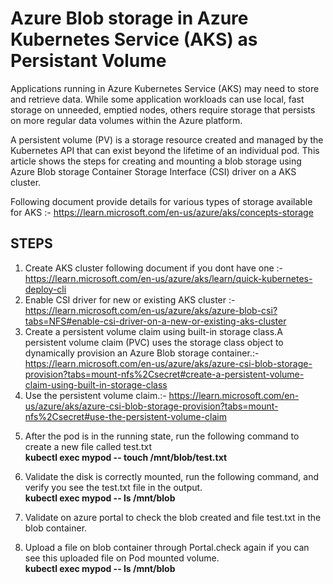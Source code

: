 # Azure Blob storage in Azure Kubernetes Service (AKS) as Persistant Volume
Applications running in Azure Kubernetes Service (AKS) may need to store and retrieve data. While some application workloads can use local, fast storage on unneeded, emptied nodes, others require storage that persists on more regular data volumes within the Azure platform.

A persistent volume (PV) is a storage resource created and managed by the Kubernetes API that can exist beyond the lifetime of an individual pod.
This article shows the steps for creating and mounting a blob storage using Azure Blob storage Container Storage Interface (CSI) driver on a AKS cluster.

Following document provide details for various types of storage available for AKS  :- https://learn.microsoft.com/en-us/azure/aks/concepts-storage
## STEPS
1. Create AKS cluster following document if you dont have one :- https://learn.microsoft.com/en-us/azure/aks/learn/quick-kubernetes-deploy-cli
2. Enable CSI driver for new or existing AKS cluster :- https://learn.microsoft.com/en-us/azure/aks/azure-blob-csi?tabs=NFS#enable-csi-driver-on-a-new-or-existing-aks-cluster
3. Create a persistent volume claim using built-in storage class.A persistent volume claim (PVC) uses the storage class object to dynamically provision an Azure Blob storage container.:-https://learn.microsoft.com/en-us/azure/aks/azure-csi-blob-storage-provision?tabs=mount-nfs%2Csecret#create-a-persistent-volume-claim-using-built-in-storage-class
4. Use the persistent volume claim.:- https://learn.microsoft.com/en-us/azure/aks/azure-csi-blob-storage-provision?tabs=mount-nfs%2Csecret#use-the-persistent-volume-claim
5. <p>After the pod is in the running state, run the following command to create a new file called test.txt<br> <strong>kubectl exec mypod -- touch /mnt/blob/test.txt </strong></p>
6. <p>Validate the disk is correctly mounted, run the following command, and verify you see the test.txt file in the output.<br><strong>kubectl exec mypod -- ls /mnt/blob</strong></p>
7. Validate on azure portal to check the blob created and file test.txt in the blob container.
8. <p>Upload a file on blob container through Portal.check again if you can see this uploaded file on Pod mounted volume.<br><strong>kubectl exec mypod -- ls /mnt/blob</strong></p>
   
    

